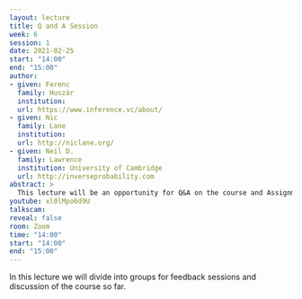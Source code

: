 ```yaml
---
layout: lecture
title: Q and A Session
week: 6
session: 1
date: 2021-02-25
start: "14:00"
end: "15:00"
author:
- given: Ferenc
  family: Huszár
  institution: 
  url: https://www.inference.vc/about/
- given: Nic
  family: Lane
  institution: 
  url: http://niclane.org/
- given: Neil D.
  family: Lawrence
  institution: University of Cambridge
  url: http://inverseprobability.com
abstract: >
  This lecture will be an opportunity for Q&A on the course and Assignment 2..
youtube: xl0lMpo6d9U
talkscam:
reveal: false
room: Zoom
time: "14:00"
start: "14:00"
end: "15:00"
---
```


In this lecture we will divide into groups for feedback sessions and discussion of the course so far.